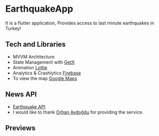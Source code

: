 # EarthquakeApp

It is a flutter application, Provides access to last minute earthquakes in Turkey!

## Tech and Libraries

- MVVM Architecture
- State Management with [GetX](https://pub.dev/packages/get)
- Animation [Lottie](https://pub.dev/packages/lottie)
- Analytics & Crashlytics [Firebase](https://firebase.flutter.dev/)
- To view the map [Google Maps](https://pub.dev/packages/google_maps_flutter)

## News API
- [Earthquake API](https://api.orhanaydogdu.com.tr/deprem/live.php?limit=100) 
- I would like to thank [Orhan Aydoğdu](https://www.linkedin.com/in/orhanayd/) for providing the service.


## Previews
